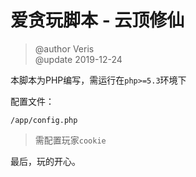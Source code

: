 # 爱贪玩脚本 - 云顶修仙
> @author Veris<br>
> @update 2019-12-24

本脚本为PHP编写，需运行在`php>=5.3`环境下

配置文件：
```
/app/config.php
```
> 需配置玩家`cookie`

最后，玩的开心。